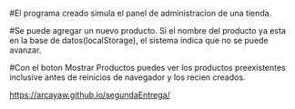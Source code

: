 #El programa creado simula el panel de administracion de una tienda.

#Se puede agregar un nuevo producto. Si el nombre del producto ya esta en la base de datos(localStorage), el sistema indica que no se puede avanzar.

#Con el boton Mostrar Productos puedes ver los productos preexistentes inclusive antes de reinicios de navegador y los recien creados.

https://arcayaw.github.io/segundaEntrega/
